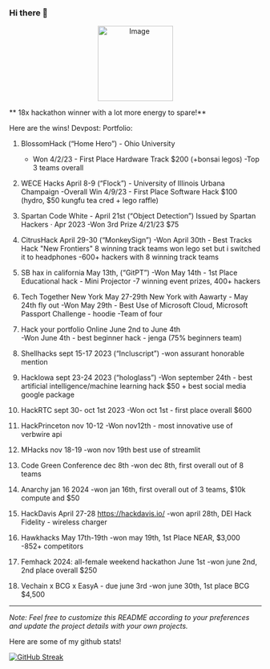 ### Hi there 👋
<p align="center">
  <img src="https://github.com/audgeviolin07/audgeviolin07/assets/123830780/2e0a9ff8-5f1d-4515-a591-bc02929c92d1" alt="Image" style="border-radius: 10; width: 150; height: 150px;">
</p>
**
18x hackathon winner with a lot more energy to spare!**

Here are the wins! Devpost: Portfolio: 

1. BlossomHack (“Home Hero”) - Ohio University
	- Won 4/2/23 - First Place Hardware Track $200 (+bonsai legos)
	-Top 3 teams overall

2. WECE Hacks April 8-9 (“Flock”) - University of Illinois Urbana Champaign
	-Overall Win 4/9/23 - First Place Software Hack $100 (hydro, $50 kungfu tea cred + lego raffle)

3. Spartan Code White - April 21st (“Object Detection”)  Issued by Spartan Hackers · Apr 2023
  -Won 3rd Prize 4/21/23 $75

4. CitrusHack April 29-30 (“MonkeySign”)
  -Won April 30th - Best Tracks Hack "New Frontiers" 8 winning track teams won lego set but i switched it to headphones
	-600+ hackers with 8 winning track teams

5. SB hax in california May 13th,  (“GitPT”)
  -Won May 14th - 1st Place Educational hack - Mini Projector
  -7 winning event prizes, 400+ hackers

6. Tech Together New York May 27-29th New York with Aawarty - May 24th fly out
  -Won May 29th - Best Use of Microsoft Cloud, Microsoft Passport Challenge - hoodie
  -Team of four

7. Hack your portfolio Online June 2nd to June 4th  
  -Won June 4th - best beginner hack - jenga (75% beginners team)

8. Shellhacks sept 15-17 2023 (“Incluscript”) 
  -won assurant honorable mention

9. HackIowa sept  23-24 2023 (“hologlass”) 
  -Won september 24th - best artificial intelligence/machine learning hack $50 + best social media google package

10. HackRTC sept 30- oct 1st 2023
	-Won oct 1st - first place overall $600

11. HackPrinceton nov 10-12
  -Won nov12th - most innovative use of verbwire api

12. MHacks nov 18-19
  -won nov 19th best use of streamlit

13. Code Green Conference dec 8th 
  -won dec 8th, first overall out of 8 teams

14. Anarchy jan 16 2024
  -won jan 16th, first overall out of 3 teams, $10k compute and $50

15. HackDavis April 27-28 https://hackdavis.io/ 
  -won april 28th, DEI Hack Fidelity - wireless charger

16. Hawkhacks May 17th-19th 
  -won may 19th, 1st Place NEAR, $3,000
  -852+ competitors

17. Femhack 2024: all-female weekend hackathon June 1st
  -won june 2nd, 2nd place overall $250

18. Vechain x BCG x EasyA - due june 3rd 
  -won june 30th, 1st place BCG $4,500 



---
*Note: Feel free to customize this README according to your preferences and update the project details with your own projects.*

Here are some of my github stats!

[![GitHub Streak](https://github-readme-streak-stats.herokuapp.com/?user=audgeviolin07)](https://git.io/streak-stats)
